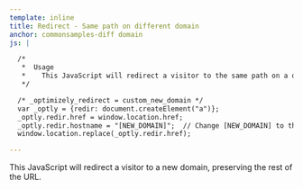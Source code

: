 ```yaml
---
template: inline
title: Redirect - Same path on different domain
anchor: commonsamples-diff domain
js: |

  /*
   *  Usage
   *    This JavaScript will redirect a visitor to the same path on a different domain.  Make sure NOT to include the protocol when passing in the NEW_DOMAIN.
   */

  /* _optimizely_redirect = custom_new_domain */
  var _optly = {redir: document.createElement("a")};
  _optly.redir.href = window.location.href;
  _optly.redir.hostname = "[NEW_DOMAIN]";  // Change [NEW_DOMAIN] to the new domain, NOT including the protocol
  window.location.replace(_optly.redir.href);

---
```


This JavaScript will redirect a visitor to a new domain, preserving the rest of the URL.
